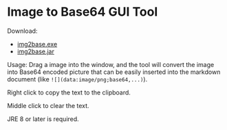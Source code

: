 # Image to Base64 GUI Tool

Download:

* [img2base.exe](https://github.com/Glavo/img2base/releases/download/latest/img2base.exe)
* [img2base.jar](https://github.com/Glavo/img2base/releases/download/latest/img2base.jar)

Usage: Drag a image into the window, 
and the tool will convert the image into Base64 encoded picture that can be easily inserted into the markdown document (like `![](data:image/png;base64,...)`).

Right click to copy the text to the clipboard.

Middle click to clear the text.

JRE 8 or later is required.